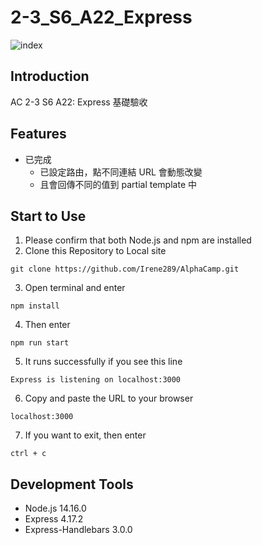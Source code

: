 # 2-3_S6_A22_Express
![index](https://upload.cc/i1/2022/02/10/TU9lyY.png)

## Introduction
AC 2-3 S6 A22: Express 基礎驗收

## Features
* 已完成
  * 已設定路由，點不同連結 URL 會動態改變
  * 且會回傳不同的值到 partial template 中

## Start to Use
1. Please confirm that both Node.js and npm are installed
2. Clone this Repository to Local site
  ```
  git clone https://github.com/Irene289/AlphaCamp.git
  ```
3. Open terminal and enter
  ```
  npm install
  ```  
4. Then enter
  ```
  npm run start
  ```
5. It runs successfully if you see this line
  ```
  Express is listening on localhost:3000
  ```
6. Copy and paste the URL to your browser
  ```
  localhost:3000
  ```
7. If you want to exit, then enter
  ```
  ctrl + c
  ```

## Development Tools
* Node.js 14.16.0
* Express 4.17.2
* Express-Handlebars 3.0.0
